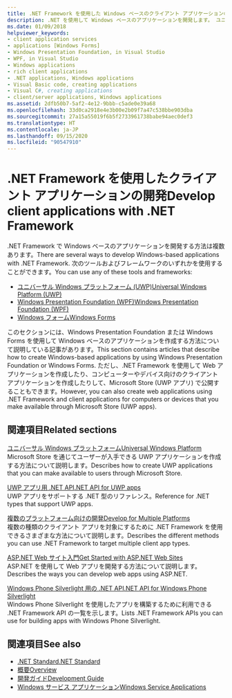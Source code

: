 ```yaml
---
title: .NET Framework を使用した Windows ベースのクライアント アプリケーションの開発
description: .NET を使用して Windows ベースのアプリケーションを開発します。 ユニバーサル Windows プラットフォーム (UWP)、Windows Presentation Foundation (WPF)、または Windows フォームを使用できます。
ms.date: 01/09/2018
helpviewer_keywords:
- client application services
- applications [Windows Forms]
- Windows Presentation Foundation, in Visual Studio
- WPF, in Visual Studio
- Windows applications
- rich client applications
- .NET applications, Windows applications
- Visual Basic code, creating applications
- Visual C#, creating applications
- client/server applications, Windows applications
ms.assetid: 2dfb50b7-5af2-4e12-9bbb-c5ade0e39a68
ms.openlocfilehash: 33d0ca2918e4e3b00e2b09f7a47c538bbe903dba
ms.sourcegitcommit: 27a15a55019f6b5f2733961738babe94aec0def3
ms.translationtype: HT
ms.contentlocale: ja-JP
ms.lasthandoff: 09/15/2020
ms.locfileid: "90547910"
---
```

# <a name="develop-client-applications-with-net-framework"></a><span data-ttu-id="b9fad-104">.NET Framework を使用したクライアント アプリケーションの開発</span><span class="sxs-lookup"><span data-stu-id="b9fad-104">Develop client applications with .NET Framework</span></span>

<span data-ttu-id="b9fad-105">.NET Framework で Windows ベースのアプリケーションを開発する方法は複数あります。</span><span class="sxs-lookup"><span data-stu-id="b9fad-105">There are several ways to develop Windows-based applications with .NET Framework.</span></span> <span data-ttu-id="b9fad-106">次のツールおよびフレームワークのいずれかを使用することができます。</span><span class="sxs-lookup"><span data-stu-id="b9fad-106">You can use any of these tools and frameworks:</span></span>

- [<span data-ttu-id="b9fad-107">ユニバーサル Windows プラットフォーム (UWP)</span><span class="sxs-lookup"><span data-stu-id="b9fad-107">Universal Windows Platform (UWP)</span></span>](/windows/uwp/)
- [<span data-ttu-id="b9fad-108">Windows Presentation Foundation (WPF)</span><span class="sxs-lookup"><span data-stu-id="b9fad-108">Windows Presentation Foundation (WPF)</span></span>](/dotnet/desktop/wpf/)
- [<span data-ttu-id="b9fad-109">Windows フォーム</span><span class="sxs-lookup"><span data-stu-id="b9fad-109">Windows Forms</span></span>](/dotnet/desktop/winforms/)

<span data-ttu-id="b9fad-110">このセクションには、Windows Presentation Foundation または Windows Forms を使用して Windows ベースのアプリケーションを作成する方法について説明している記事があります。</span><span class="sxs-lookup"><span data-stu-id="b9fad-110">This section contains articles that describe how to create Windows-based applications by using Windows Presentation Foundation or Windows Forms.</span></span> <span data-ttu-id="b9fad-111">ただし、.NET Framework を使用して Web アプリケーションを作成したり、コンピューターやデバイス向けのクライアント アプリケーションを作成したりして、Microsoft Store (UWP アプリ) で公開することもできます。</span><span class="sxs-lookup"><span data-stu-id="b9fad-111">However, you can also create web applications using .NET Framework and client applications for computers or devices that you make available through Microsoft Store (UWP apps).</span></span>

## <a name="related-sections"></a><span data-ttu-id="b9fad-112">関連項目</span><span class="sxs-lookup"><span data-stu-id="b9fad-112">Related sections</span></span>

<span data-ttu-id="b9fad-113">[ユニバーサル Windows プラットフォーム](/windows/uwp/)</span><span class="sxs-lookup"><span data-stu-id="b9fad-113">[Universal Windows Platform](/windows/uwp/)</span></span>\
<span data-ttu-id="b9fad-114">Microsoft Store を通じてユーザーが入手できる UWP アプリケーションを作成する方法について説明します。</span><span class="sxs-lookup"><span data-stu-id="b9fad-114">Describes how to create UWP applications that you can make available to users through Microsoft Store.</span></span>

<span data-ttu-id="b9fad-115">[UWP アプリ用 .NET API](../../api/index.md?view=dotnet-uwp-10.0)</span><span class="sxs-lookup"><span data-stu-id="b9fad-115">[.NET API for UWP apps](../../api/index.md?view=dotnet-uwp-10.0)</span></span>\
<span data-ttu-id="b9fad-116">UWP アプリをサポートする .NET 型のリファレンス。</span><span class="sxs-lookup"><span data-stu-id="b9fad-116">Reference for .NET types that support UWP apps.</span></span>
  
<span data-ttu-id="b9fad-117">[複数のプラットフォーム向けの開発](../standard/cross-platform/index.md)</span><span class="sxs-lookup"><span data-stu-id="b9fad-117">[Develop for Multiple Platforms](../standard/cross-platform/index.md)</span></span>\
<span data-ttu-id="b9fad-118">複数の種類のクライアント アプリを対象にするために .NET Framework を使用できるさまざまな方法について説明します。</span><span class="sxs-lookup"><span data-stu-id="b9fad-118">Describes the different methods you can use .NET Framework to target multiple client app types.</span></span>

<span data-ttu-id="b9fad-119">[ASP.NET Web サイト入門](https://dotnet.microsoft.com/apps/aspnet/web-apps)</span><span class="sxs-lookup"><span data-stu-id="b9fad-119">[Get Started with ASP.NET Web Sites](https://dotnet.microsoft.com/apps/aspnet/web-apps)</span></span>\
<span data-ttu-id="b9fad-120">ASP.NET を使用して Web アプリを開発する方法について説明します。</span><span class="sxs-lookup"><span data-stu-id="b9fad-120">Describes the ways you can develop web apps using ASP.NET.</span></span>

<span data-ttu-id="b9fad-121">[Windows Phone Silverlight 用の .NET API](/previous-versions/windows/apps/jj207211\(v=vs.105\))</span><span class="sxs-lookup"><span data-stu-id="b9fad-121">[.NET API for Windows Phone Silverlight](/previous-versions/windows/apps/jj207211\(v=vs.105\))</span></span>\
<span data-ttu-id="b9fad-122">Windows Phone Silverlight を使用したアプリを構築するために利用できる .NET Framework API の一覧を示します。</span><span class="sxs-lookup"><span data-stu-id="b9fad-122">Lists .NET Framework APIs you can use for building apps with Windows Phone Silverlight.</span></span>

## <a name="see-also"></a><span data-ttu-id="b9fad-123">関連項目</span><span class="sxs-lookup"><span data-stu-id="b9fad-123">See also</span></span>

- [<span data-ttu-id="b9fad-124">.NET Standard</span><span class="sxs-lookup"><span data-stu-id="b9fad-124">.NET Standard</span></span>](../standard/net-standard.md)
- [<span data-ttu-id="b9fad-125">概要</span><span class="sxs-lookup"><span data-stu-id="b9fad-125">Overview</span></span>](./get-started/overview.md)
- [<span data-ttu-id="b9fad-126">開発ガイド</span><span class="sxs-lookup"><span data-stu-id="b9fad-126">Development Guide</span></span>](./development-guide.md)
- [<span data-ttu-id="b9fad-127">Windows サービス アプリケーション</span><span class="sxs-lookup"><span data-stu-id="b9fad-127">Windows Service Applications</span></span>](./windows-services/index.md)
